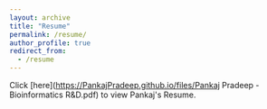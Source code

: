 ```yaml
---
layout: archive
title: "Resume"
permalink: /resume/
author_profile: true
redirect_from:
  - /resume
---
```


Click [here](https://PankajPradeep.github.io/files/Pankaj Pradeep - Bioinformatics R&D.pdf) to view Pankaj's Resume.
